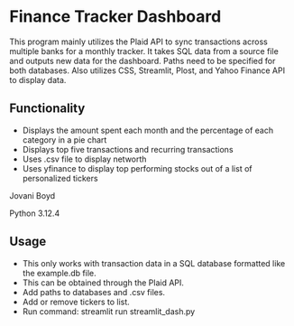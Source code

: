 Finance Tracker Dashboard
============
This program mainly utilizes the Plaid API to sync transactions across multiple banks for a monthly tracker.
It takes SQL data from a source file and outputs new data for the dashboard. Paths need to be specified for both databases.
Also utilizes CSS, Streamlit, Plost, and Yahoo Finance API to display data.

Functionality
-------
- Displays the amount spent each month and the percentage of each category in a pie chart
- Displays top five transactions and recurring transactions
- Uses .csv file to display networth
- Uses yfinance to display top performing stocks out of a list of personalized tickers



Jovani Boyd

Python 3.12.4

Usage
-------
- This only works with transaction data in a SQL database formatted like the example.db file. 
- This can be obtained through the Plaid API.
- Add paths to databases and .csv files.
- Add or remove tickers to list.
- Run command:
   streamlit run streamlit_dash.py




